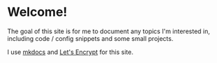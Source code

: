 # Welcome!

The goal of this site is for me to document any topics I'm interested in, including code / config snippets and some small projects.

I use [mkdocs](mkdocs.md) and [Let's Encrypt](lets_encrypt.md) for this site.
